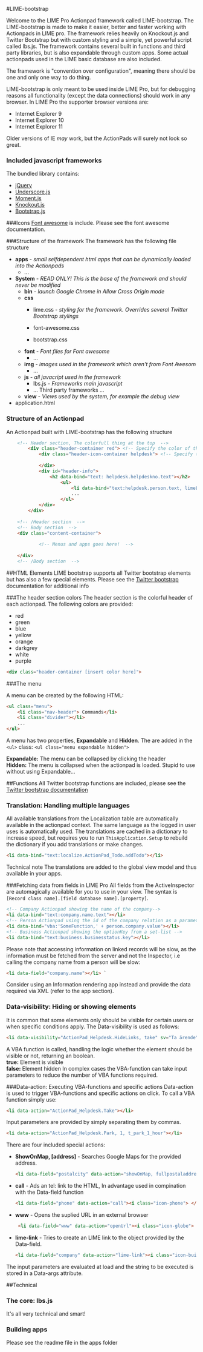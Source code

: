 #LIME-bootstrap

Welcome to the LIME Pro Actionpad framework called LIME-bootstrap. 
The LIME-bootstrap is made to make it easier, better and faster working with Actionpads in LIME pro. The framework relies heavily on Knockout.js and Twitter Bootstrap but with custom styling and a simple, yet powerful script called lbs.js. The framework contains several built in functions and third 
party libraries, but is also expandable through custom apps. Some actual actionpads used in the LIME basic database are also included.  

The framework is "convention over configuration", meaning there should be one and only one way to do thing.

LIME-bootstrap is only meant to be used inside LIME Pro, but for debugging reasons all functionality (except the data connections) should work in any browser. In LIME Pro the supporter browser versions are:

*	Internet Explorer 9
*	Internet Explorer 10
*	Internet Explorer 11

Older versions of IE _may_ work, but the ActionPads will surely not look so great. 

### Included javascript frameworks
The bundled library contains:

*	[jQuery](http://jquery.com)
*	[Underscore.js](http://underscorejs.org)
*	[Moment.js](http://momentjs.com)
*	[Knockout.js](http://knockoutjs.com/)
*	[Bootstrap.js](http://getbootstrap.com)

###Icons
[Font awesome](http://fortawesome.github.io/Font-Awesome/) is include. Please see the font awesome documentation.

###Structure of the framework
The framework has the following file structure

*	__apps__ - _small selfdependent html apps that can be dynamically loaded into the Actionpads_
	*	...
*	__System__ - _READ ONLY! This is the base of the framework and should never be modified_
	*	__bin__ - _launch Google Chrome in Allow Cross Origin mode_
	*	__css__
		*	lime.css - _styling for the framework. Overrides several Twitter Bootstrap stylings_

		*	font-awesome.css
		*	bootstrap.css
	*	__font__ - _Font files for Font awesome_
		*	... 
	*	__img__ - _images used in the framework which aren't from Font Awesom_
		*	...
	*	__js__ - _all javacript used in the framework_
		*	lbs.js - _Frameworks main javascript_
		*	... Third party frameworks ...
	*	__view__ - _Views used by the system, for example the debug view_
*	application.html
		
### Structure of an Actionpad
An Actionpad built with LIME-bootstrap has the following structure

```html
    <!-- Header section, The colorfull thing at the top  -->
        <div class="header-container red"> <!-- Specify the color of the header. Please see color section for available colors  -->
            <div class="header-icon-container helpdesk"> <!-- Specify the icon of the header. Please see icon section for available special icons  -->
                
            </div>
            <div id="header-info"> 
                <h2 data-bind="text: helpdesk.helpdeskno.text"></h2>
					<ul>
						<li data-bind="text:helpdesk.person.text, limeLink=helpdesk.person", icon='icon-user'></li>						
  					  	...
                    </ul> 
            </div>
        </div>		
		
    <!-- /Header section  -->
    <!-- Body section  -->
    <div class="content-container">
      		
			<!-- Menus and apps goes here!  -->
		 
    </div>
	<!-- /Body section  -->

```

##HTML Elements
LIME bootstrap supports all Twitter bootstrap elements but has also a few special elements. Please see the [Twitter bootstrap](http://getbootstrap.com/components/) documentation for additional info

###The header section colors
The header section is the colorful header of each actionpad. The following colors are provided:

*	red
*	green
*	blue
*	yellow
*	orange
*	darkgrey
*	white
*	purple

```html
<div class="header-container [insert color here]">
```
###The menu

A menu can be created by the following HTML: 

```html
<ul class="menu">
	<li class="nav-header"> Commands</li>
    <li class="divider"></li>
	...
</ul>
```

A menu has two properties, __Expandable__ and __Hidden__. The are added in the `<ul>`  class:
`<ul class="menu expandable hidden">`	
	

__Expandable:__ The menu can be collapsed by clicking the header   
__Hidden:__ The menu is collapsed when the actionpad is loaded. Stupid to use without using Expandable...


##Functions
All Twitter bootstrap functions are included, please see the [Twitter bootstrap documentation](http://getbootstrap.com/2.3.2/javascript.html) 

### Translation: Handling multiple languages
All available translations from the Localization table are automatically available in the actionpad context. The same language as the logged in user uses is automatically used. The translations are cached in a dictionary to increase speed, but requires you to run `ThisApplication.Setup` to rebuild the dictionary if you add translations or make changes. 

```html
<li data-bind="text:localize.ActionPad_Todo.addTodo"></li>
```
Technical note
The translations are added to the global view model and thus available in your apps.

###Fetching data from fields in LIME Pro
All fields from the ActiveInspector are automagically available for you to use in your view. The syntax is `[Record class name].[field database name].[property]`.

```html
<!-- Company Actionpad showing the name of the company-->
<li data-bind="text:company.name.text"></li>
<!-- Person Actionpad using the id of the company relation as a parameter to a VBA-function. Note the Javascript syntax in the Knockout bindning  -->
<li data-bind="vba:'SomeFunction,' + person.company.value"></li> 
<!-- Business Actionpad showing the optionKey from a set-list -->
<li data-bind="text:business.businesstatus.key"></li> 
```

Please note that accessing information on linked records will be slow, as the information must be fetched from the server and not the Inspector, i.e calling the company name from a person will be slow:

```html
<li data-field="company.name"></li> `
```
Consider using an Information rendering app instead and provide the data required via XML (refer to the app section).

### Data-visibility: Hiding or showing elements
It is common that some elements only should be visible for certain users or when specific conditions apply. The Data-visibility is used as follows:

```html
<li data-visibility="ActionPad_Helpdesk.HideLinks, take" sv="Ta ärende" fi="Ota tehtäväksi" title-fi="Ota tehtäväksi" en-us="Take case" no="Ta saken" title-no"Ta saken" title-sv="Ta ärende" title-en-us="Take Case" data-action="ActionPad_Helpdesk.Take" > <i class="icon-rocket"></i></li>
```

A VBA function is called, handling the logic whether the element should be visible or not, returning an boolean.   
__true:__ Element is visible   
__false:__ Element hidden
In complex cases the VBA-function can take input parameters to reduce the number of VBA functions required. 

###Data-action: Executing VBA-functions and specific actions
Data-action is used to trigger VBA-functions and specific actions on click. To call a VBA function simply use:

```html
<li data-action="ActionPad_Helpdesk.Take"></li>
 ```
 
Input parameters are provided by simply separating them by commas.

```html
<li data-action="ActionPad_Helpdesk.Park, 1, t_park_1_hour"></li>
 ```
 
 There are four included special actions:
 
*	__ShowOnMap, [address]__ - Searches Google Maps for the provided address.
 
 	```html
 	<li data-field="postalcity" data-action="showOnMap, fullpostaladdress"><i class="icon-map-marker"> </i> </li>
	```
	
*	__call__ - Ads an tel: link to the HTML, In advantage used in compination with the Data-field function  
	
	```html
	<li data-field="phone" data-action="call"><i class="icon-phone"> </i> </li>
	```
	
*	__www__ - Opens the suplied URL in an external browser
	
	```html
	 <li data-field="www" data-action="openUrl"><i class="icon-globe"> </i> </li>
	```
*	__lime-link__ - Tries to create an LIME link to the object provided by the Data-field.
	
	```html
	<li data-field="company" data-action="lime-link"><i class="icon-building"></i></li>
	```
	
The input parameters are evaluated at load and the string to be executed is stored in a Data-args attribute. 

 
##Technical
### The core: lbs.js
It's all very technical and smart!

### Building apps
Please see the readme file in the apps folder 
